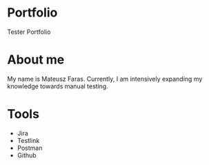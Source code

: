 # Portfolio
Tester Portfolio
# About me
My name is Mateusz Faras. Currently, I am intensively expanding my knowledge towards manual testing.

# Tools
- Jira
- Testlink
- Postman
- Github


